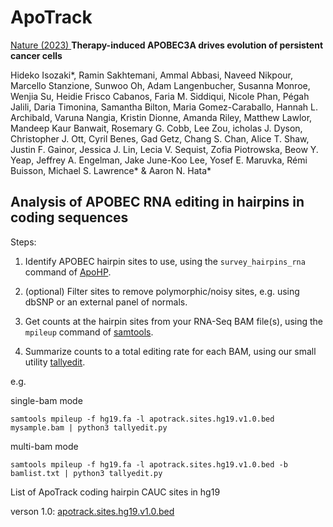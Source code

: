 # ApoTrack

[Nature (2023) ](https://doi.org/10.1038/s41586-023-06303-1)
**Therapy-induced APOBEC3A drives evolution of persistent cancer cells**

Hideko Isozaki*, Ramin Sakhtemani, Ammal Abbasi, Naveed Nikpour, Marcello Stanzione, Sunwoo Oh, Adam Langenbucher, 
Susanna Monroe, Wenjia Su, Heidie Frisco Cabanos, Faria M. Siddiqui, Nicole Phan, Pégah Jalili, Daria Timonina, 
Samantha Bilton, Maria Gomez-Caraballo, Hannah L. Archibald, Varuna Nangia, Kristin Dionne, Amanda Riley, Matthew Lawlor, 
Mandeep Kaur Banwait, Rosemary G. Cobb, Lee Zou, icholas J. Dyson, Christopher J. Ott, Cyril Benes, Gad Getz, 
Chang S. Chan, Alice T. Shaw, Justin F. Gainor, Jessica J. Lin, Lecia V. Sequist, Zofia Piotrowska, Beow Y. Yeap, 
Jeffrey A. Engelman, Jake June-Koo Lee, Yosef E. Maruvka, Rémi Buisson, Michael S. Lawrence* & Aaron N. Hata*

## Analysis of APOBEC RNA editing in hairpins in coding sequences



Steps:

1. Identify APOBEC hairpin sites to use, using the ``survey_hairpins_rna`` command of [ApoHP](https://github.com/alangenb/ApoHP).

2. (optional) Filter sites to remove polymorphic/noisy sites, e.g. using dbSNP or an external panel of normals.

3. Get counts at the hairpin sites from your RNA-Seq BAM file(s), using the ``mpileup`` command of [samtools](http://www.htslib.org/).

4. Summarize counts to a total editing rate for each BAM, using our small utility [tallyedit](tallyedit.py).

e.g.

single-bam mode

```
samtools mpileup -f hg19.fa -l apotrack.sites.hg19.v1.0.bed mysample.bam | python3 tallyedit.py
```


multi-bam mode

```
samtools mpileup -f hg19.fa -l apotrack.sites.hg19.v1.0.bed -b bamlist.txt | python3 tallyedit.py
```



List of ApoTrack coding hairpin CAUC sites in hg19

verson 1.0:    [apotrack.sites.hg19.v1.0.bed](apotrack.sites.hg19.v1.0.bed) 

